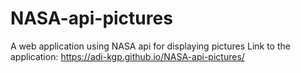 # NASA-api-pictures
A web application using NASA api for displaying pictures 
Link to the application: https://adi-kgp.github.io/NASA-api-pictures/

